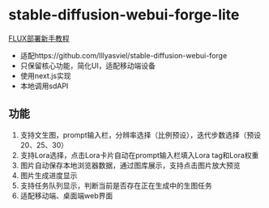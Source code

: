 # stable-diffusion-webui-forge-lite

[FLUX部署新手教程](HowToPlayFlux.md)



- 适配https://github.com/lllyasviel/stable-diffusion-webui-forge
- 只保留核心功能，简化UI，适配移动端设备
- 使用next.js实现
- 本地调用sdAPI

## 功能
1. 支持文生图，prompt输入栏，分辨率选择（比例预设），迭代步数选择（预设20、25、30）
2. 支持Lora选择，点击Lora卡片自动在prompt输入栏填入Lora tag和Lora权重
3. 图片自动保存本地浏览器数据，通过图库展示，支持点击图片放大预览
4. 图片生成进度显示
5. 支持任务队列显示，判断当前是否存在正在生成中的生图任务
6. 适配移动端、桌面端web界面

